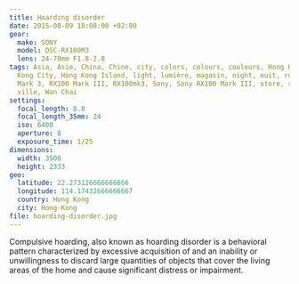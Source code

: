 ```yaml
---
title: Hoarding disorder
date: 2015-08-09 18:08:00 +02:00
gear:
  make: SONY
  model: DSC-RX100M3
  lens: 24-70mm F1.8-2.8
tags: Asia, Asie, China, Chine, city, colors, colours, couleurs, Hong Kong, Hong
  Kong City, Hong Kong Island, light, lumière, magasin, night, nuit, rue, RX100
  Mark 3, RX100 Mark III, RX100mk3, Sony, Sony RX100 Mark III, store, street,
  ville, Wan Chai
settings:
  focal_length: 8.8
  focal_length_35mm: 24
  iso: 6400
  aperture: 8
  exposure_time: 1/25
dimensions:
  width: 3500
  height: 2333
geo:
  latitude: 22.273126666666666
  longitude: 114.17432666666667
  country: Hong Kong
  city: Hong-Kong
file: hoarding-disorder.jpg
---
```


Compulsive hoarding, also known as hoarding disorder is a behavioral pattern characterized by excessive acquisition of and an inability or unwillingness to discard large quantities of objects that cover the living areas of the home and cause significant distress or impairment.
